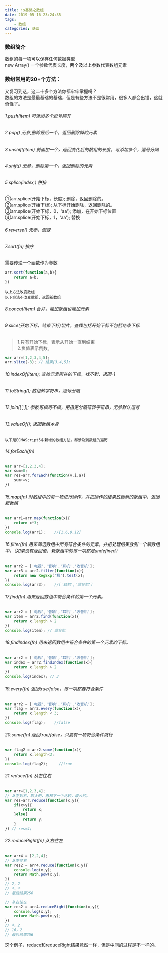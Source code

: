 ```yaml
---
title: js基础之数组
date: 2019-05-16 23:24:35
tags:
    - 数组
categories: 基础
---
```


### 数组简介
数组的每一项可以保存任何数据类型<br>
new Array() 一个参数代表长度，两个及以上参数代表数组元素<br>
### 数组常用的20+个方法：
又复习到这，这二十多个方法你都牢牢掌握吗？<br>
数组的方法是最最基础的基础，但是有些方法不是很常用，很多人都会出错，这就奇怪了。

###### 1.push(item) 可添加多个逗号隔开
###### 2.pop() 无参,删除最后一个，返回删除掉的元素
###### 3.unshift(item) 前面加一个，返回变化后的数组的长度。可添加多个，逗号分隔
###### 4.shift() 无参，删除第一个，返回删除的元素
###### 5.splice(index,) 拼接
①arr.splice(开始下标，长度); 删除，返回删除的。<br>
②arr.splice(开始下标);  从下标开始删除，返回删除的。<br>
③arr.splice(开始下标，0，'aa'); 添加，在开始下标位置<br>
④arr.splice(开始下标，1，'aa'); 替换<br>
###### 6.reverse() 无参，倒叙
###### 7.sort(fn) 排序
需要传递一个函数作为参数
```js
arr.sort(function(a,b){
    return a-b;
})
```


`以上方法改变数组`<br>
`以下方法不改变数组，返回新数组`

###### 8.concat(item) 合并，能加数组也能加元素
###### 9.slice(开始下标，结束下标)切片。查找包括开始下标不包括结束下标
> 1.只有开始下标，表示从开始一直到结束<br>2.负值表示倒数。

```js
var arr=[1,2,3,4,5];
arr.slice(-3); // 结果[3,4,5];
```

###### 10.indexOf(item); 查找元素所在的下标，找不到，返回-1
###### 11.toString(); 数组转字符串，逗号分隔
###### 12.join([',']); 参数可填可不填，用指定分隔符转字符串，无参默认逗号
###### 13.valueOf(); 返回数组本身

`以下是ECMAScript5中新增的数组方法，都涉及到数组的遍历`
###### 14.forEach(fn)

```js
var arr=[1,2,3,4];
var sum=0;
var res=arr.forEach(function(v,i,a){
    sum+=v;
})
```

###### 15.map(fn) 对数组中的每一项进行操作，并把操作的结果放到新的数组中，返回新数组

```js
var arr1=arr.map(function(x){
    return x*3;
})
console.log(arr1);    //[1,6,9,12]
```

###### 16.filter(fn) 用来筛选数组中所有符合条件的元素，并把处理结果放到一个新数组中，（如果没有返回值，新数组中的每一项都是undefined）

```js
var arr2 = ['电视','音响','耳机','收音机'];
var arr3 = arr2.filter(function(x){
    return new RegExp('机').test(x);
})
console.log(arr3);    //['耳机','收音机']
```

###### 17.find(fn) 用来返回数组中符合条件的第一个元素。
```js
var arr2 = ['电视','音响','耳机','收音机'];
var item = arr2.find(function(x){
    return x.length > 2
})
console.log(item); // 收音机
```
###### 18.findIndex(fn) 用来返回数组中符合条件的第一个元素的下标。
```js
var arr2 = ['电视','音响','耳机','收音机'];
var index = arr2.findIndex(function(x){
    return x.length > 2
})
console.log(index); // 3
```
###### 19.every(fn) 返回true/false，每一项都要符合条件
```js
var arr2 = ['电视','音响','耳机','收音机'];
var flag = arr2.every(function(x){
    return x.length < 3;
})
console.log(flag);    //false
```
###### 20.some(fn) 返回true/false，只要有一项符合条件就行
```js
var flag2 = arr2.some(function(x){
    return x.length<3;
})
console.log(flag2);     //true
```

###### 21.reduce(fn) 从左往右
```js
var arr=[1,2,3,4];
// 从左到右，取大的，再和下一个比较，取大的。
var res=arr.reduce(function(x,y){
    if(x>y){
        return x;
    }else{
        return y;
    }
}) // res=4;
```
###### 22.reduceRight(fn) 从右往左
```js
var arr4 = [2,2,4];
// 从左往右
var res2 = arr4.reduce(function(x,y){
    console.log(x,y);
    return Math.pow(x,y);
})
// 2，2
// 4，4
// 最后结果256

// 从右往左
var res2 = arr4.reduceRight(function(x,y){
    console.log(x,y);
    return Math.pow(x,y);
})
// 4，2
// 16，2
// 最后结果256
```
这个例子，reduce和reduceRight结果竟然一样，但是中间的过程是不一样的。

